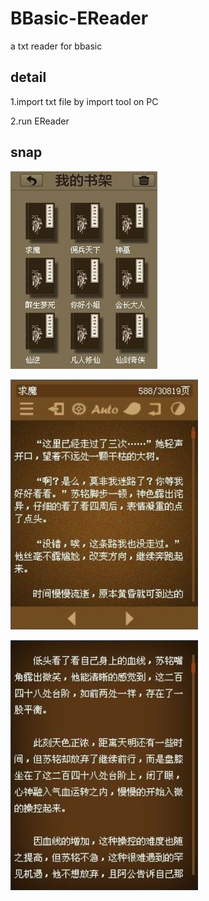 # BBasic-EReader
a txt reader for bbasic

## detail
1.import txt file by import tool on PC

2.run EReader

## snap

![shelf](https://github.com/FieldSoft-HelloClyde/BBasic-EReader/blob/master/snap/001.jpg?raw=true)

![main](https://github.com/FieldSoft-HelloClyde/BBasic-EReader/blob/master/snap/002.png?raw=true)

![full](https://github.com/FieldSoft-HelloClyde/BBasic-EReader/blob/master/snap/003.png?raw=true)
